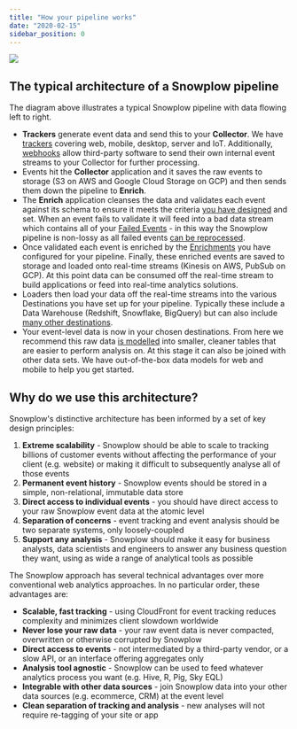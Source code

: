```yaml
---
title: "How your pipeline works"
date: "2020-02-15"
sidebar_position: 0
---
```


[![](https://docs.snowplowanalytics.com/wp-content/uploads/sites/2/2020/10/Screenshot-2020-02-24-at-10.38.12.png?w=1024)](https://docs.snowplowanalytics.com/wp-content/uploads/sites/2/2020/10/Screenshot-2020-02-24-at-10.38.12.png)

## The typical architecture of a Snowplow pipeline

The diagram above illustrates a typical Snowplow pipeline with data flowing left to right.

- **Trackers** generate event data and send this to your **Collector**. We have [trackers](/docs/migrated/collecting-data/collecting-from-own-applications/) covering web, mobile, desktop, server and IoT. Additionally, [webhooks](/docs/migrated/collecting-data/collecting-data-from-third-parties/) allow third-party software to send their own internal event streams to your Collector for further processing.
- Events hit the **Collector** application and it saves the raw events to storage (S3 on AWS and Google Cloud Storage on GCP) and then sends them down the pipeline to **Enrich**.
- The **Enrich** application cleanses the data and validates each event against its schema to ensure it meets the criteria [you have designed](/docs/migrated/understanding-tracking-design/) and set. When an event fails to validate it will feed into a bad data stream which contains all of your [Failed Events](/docs/migrated/managing-data-quality/understanding-failed-events/) - in this way the Snowplow pipeline is non-lossy as all failed events [can be reprocessed](/docs/migrated/event-recovery-for-insights/getting-started/).
- Once validated each event is enriched by the [Enrichments](/docs/migrated/using-the-snowplow-console/configuring-enrichments/) you have configured for your pipeline. Finally, these enriched events are saved to storage and loaded onto real-time streams (Kinesis on AWS, PubSub on GCP). At this point data can be consumed off the real-time stream to build applications or feed into real-time analytics solutions.
- Loaders then load your data off the real-time streams into the various Destinations you have set up for your pipeline. Typically these include a Data Warehouse (Redshift, Snowflake, BigQuery) but can also include [many other destinations](/docs/migrated/accessing-your-data/destinations/).
- Your event-level data is now in your chosen destinations. From here we recommend this raw data [is modelled](/docs/migrated/modeling-your-data/) into smaller, cleaner tables that are easier to perform analysis on. At this stage it can also be joined with other data sets. We have out-of-the-box data models for web and mobile to help you get started.

## Why do we use this architecture?

Snowplow's distinctive architecture has been informed by a set of key design principles:

1. **Extreme scalability** - Snowplow should be able to scale to tracking billions of customer events without affecting the performance of your client (e.g. website) or making it difficult to subsequently analyse all of those events
2. **Permanent event history** - Snowplow events should be stored in a simple, non-relational, immutable data store
3. **Direct access to individual events** - you should have direct access to your raw Snowplow event data at the atomic level
4. **Separation of concerns** - event tracking and event analysis should be two separate systems, only loosely-coupled
5. **Support any analysis** - Snowplow should make it easy for business analysts, data scientists and engineers to answer any business question they want, using as wide a range of analytical tools as possible

The Snowplow approach has several technical advantages over more conventional web analytics approaches. In no particular order, these advantages are:

- **Scalable, fast tracking** - using CloudFront for event tracking reduces complexity and minimizes client slowdown worldwide
- **Never lose your raw data** - your raw event data is never compacted, overwritten or otherwise corrupted by Snowplow
- **Direct access to events** - not intermediated by a third-party vendor, or a slow API, or an interface offering aggregates only
- **Analysis tool agnostic** - Snowplow can be used to feed whatever analytics process you want (e.g. Hive, R, Pig, Sky EQL)
- **Integrable with other data sources** - join Snowplow data into your other data sources (e.g. ecommerce, CRM) at the event level
- **Clean separation of tracking and analysis** - new analyses will not require re-tagging of your site or app
